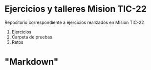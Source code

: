 # Ejercicios y talleres Mision TIC-22

Repositorio correspondiente a ejercicios realizados en Mision TIC-22


1. Ejercicios
2. Carpeta de pruebas
3. Retos

# "Markdown"

